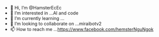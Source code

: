 - 👋 Hi, I’m @HamsterEcEc
- 👀 I’m interested in ...AI and code
- 🌱 I’m currently learning ...
- 💞️ I’m looking to collaborate on ...miraibotv2
- 📫 How to reach me ...https://www.facebook.com/hemsterNguNgok

<!---
HamsterEcEc/HamsterEcEc is a ✨ special ✨ repository because its `README.md` (this file) appears on your GitHub profile.
You can click the Preview link to take a look at your changes.
--->
